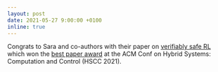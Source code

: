 ```yaml
---
layout: post
date: 2021-05-27 9:00:00 +0100
inline: true
---
```


Congrats to Sara and co-authors with their paper on [verifiably safe RL](https://arxiv.org/abs/2007.01223) which won the [best paper award](https://hscc.acm.org/2021/awards/) at the ACM Conf on Hybrid Systems: Computation and Control (HSCC 2021).

